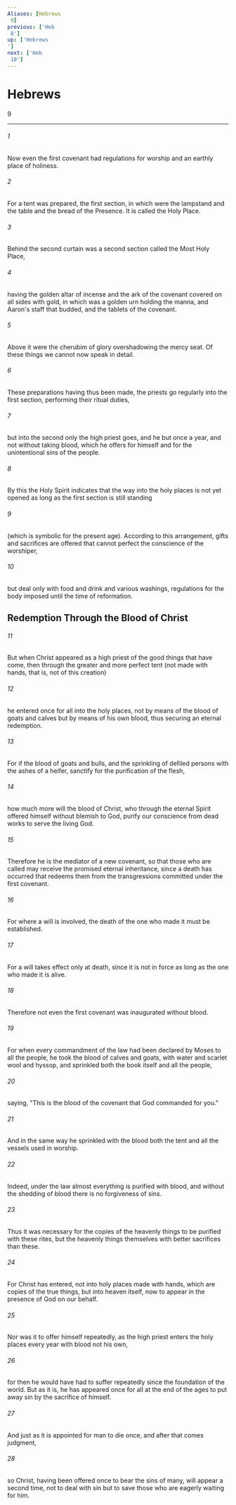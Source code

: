 ```yaml
---
Aliases: [Hebrews 9]
previous: ['Heb 8']
up: ['Hebrews']
next: ['Heb 10']
---
```

# Hebrews 9

***
 

###### 1 
Now even the first covenant had regulations for worship and an earthly place of holiness.  

###### 2 
For a tent was prepared, the first section, in which were the lampstand and the table and the bread of the Presence. It is called the Holy Place.  

###### 3 
Behind the second curtain was a second section called the Most Holy Place,  

###### 4 
having the golden altar of incense and the ark of the covenant covered on all sides with gold, in which was a golden urn holding the manna, and Aaron's staff that budded, and the tablets of the covenant.  

###### 5 
Above it were the cherubim of glory overshadowing the mercy seat. Of these things we cannot now speak in detail.  

###### 6 
These preparations having thus been made, the priests go regularly into the first section, performing their ritual duties,  

###### 7 
but into the second only the high priest goes, and he but once a year, and not without taking blood, which he offers for himself and for the unintentional sins of the people.  

###### 8 
By this the Holy Spirit indicates that the way into the holy places is not yet opened as long as the first section is still standing  

###### 9 
(which is symbolic for the present age). According to this arrangement, gifts and sacrifices are offered that cannot perfect the conscience of the worshiper,  

###### 10 
but deal only with food and drink and various washings, regulations for the body imposed until the time of reformation.  ## Redemption Through the Blood of Christ  

###### 11 
But when Christ appeared as a high priest of the good things that have come, then through the greater and more perfect tent (not made with hands, that is, not of this creation)  

###### 12 
he entered once for all into the holy places, not by means of the blood of goats and calves but by means of his own blood, thus securing an eternal redemption.  

###### 13 
For if the blood of goats and bulls, and the sprinkling of defiled persons with the ashes of a heifer, sanctify for the purification of the flesh,  

###### 14 
how much more will the blood of Christ, who through the eternal Spirit offered himself without blemish to God, purify our conscience from dead works to serve the living God.  

###### 15 
Therefore he is the mediator of a new covenant, so that those who are called may receive the promised eternal inheritance, since a death has occurred that redeems them from the transgressions committed under the first covenant.  

###### 16 
For where a will is involved, the death of the one who made it must be established.  

###### 17 
For a will takes effect only at death, since it is not in force as long as the one who made it is alive.  

###### 18 
Therefore not even the first covenant was inaugurated without blood.  

###### 19 
For when every commandment of the law had been declared by Moses to all the people, he took the blood of calves and goats, with water and scarlet wool and hyssop, and sprinkled both the book itself and all the people,  

###### 20 
saying, "This is the blood of the covenant that God commanded for you."  

###### 21 
And in the same way he sprinkled with the blood both the tent and all the vessels used in worship.  

###### 22 
Indeed, under the law almost everything is purified with blood, and without the shedding of blood there is no forgiveness of sins.  

###### 23 
Thus it was necessary for the copies of the heavenly things to be purified with these rites, but the heavenly things themselves with better sacrifices than these.  

###### 24 
For Christ has entered, not into holy places made with hands, which are copies of the true things, but into heaven itself, now to appear in the presence of God on our behalf.  

###### 25 
Nor was it to offer himself repeatedly, as the high priest enters the holy places every year with blood not his own,  

###### 26 
for then he would have had to suffer repeatedly since the foundation of the world. But as it is, he has appeared once for all at the end of the ages to put away sin by the sacrifice of himself.  

###### 27 
And just as it is appointed for man to die once, and after that comes judgment,  

###### 28 
so Christ, having been offered once to bear the sins of many, will appear a second time, not to deal with sin but to save those who are eagerly waiting for him.
